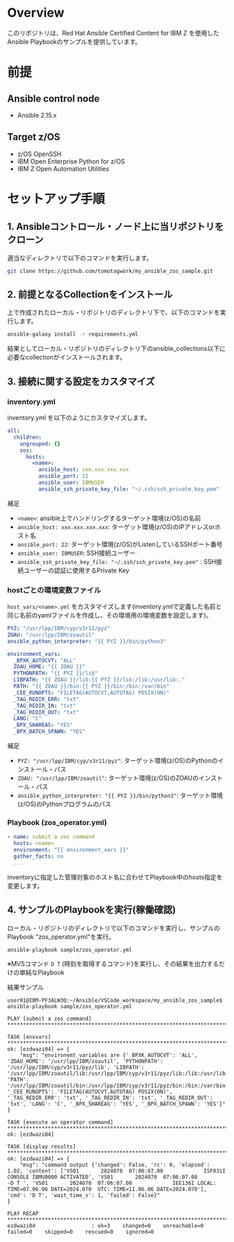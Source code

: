 # Overview

このリポジトリは、Red Hat Ansible Certified Content for IBM Z を使用したAnsible Playbookのサンプルを提供しています。


# 前提

## Ansible control node

- Ansible 2.15.x


## Target z/OS

- z/OS OpenSSH
- IBM Open Enterprise Python for z/OS
- IBM Z Open Automation Utilities


# セットアップ手順

## 1. Ansibleコントロール・ノード上に当リポジトリをクローン

適当なディレクトリで以下のコマンドを実行します。

```sh
git clone https://github.com/tomotagwork/my_ansible_zos_sample.git
```

## 2. 前提となるCollectionをインストール

上で作成されたローカル・リポジトリのディレクトリ下で、以下のコマンドを実行します。

```sh
ansible-galaxy install -r requirements.yml
```

結果としてローカル・リポジトリのディレクトリ下のansible_collections以下に必要なcollectionがインストールされます。

## 3. 接続に関する設定をカスタマイズ

### inventory.yml
inventory.yml を以下のようにカスタマイズします。

```yaml
all:
  children:
    ungrouped: {}
    zos:
      hosts:
        <name>:
          ansible_host: xxx.xxx.xxx.xxx
          ansible_port: 22
          ansible_user: IBMUSER
          ansible_ssh_private_key_file: "~/.ssh/ssh_private_key.pem"
```

補足
- `<name>`: ansible上でハンドリングするターゲット環境(z/OS)の名前
- `ansible_host: xxx.xxx.xxx.xxx`: ターゲット環境(z/OS)のIPアドレスorホスト名
- `ansible_port: 22`: ターゲット環境(z/OS)がListenしているSSHポート番号
- `ansible_user: IBMUSER`: SSH接続ユーザー
- `ansible_ssh_private_key_file: "~/.ssh/ssh_private_key.pem"` : SSH接続ユーザーの認証に使用するPrivate Key

### hostごとの環境変数ファイル

`host_vars/<name>.yml` をカスタマイズします(inventory.ymlで定義した名前と同じ名前のyamlファイルを作成し、その環境用の環境変数を設定します)。

```yaml
PYZ: "/usr/lpp/IBM/cyp/v3r11/pyz"
ZOAU: "/usr/lpp/IBM/zoautil"
ansible_python_interpreter: "{{ PYZ }}/bin/python3"

environment_vars:
  _BPXK_AUTOCVT: "ALL"
  ZOAU_HOME: "{{ ZOAU }}"
  PYTHONPATH: "{{ PYZ }}/lib"
  LIBPATH: "{{ ZOAU }}/lib:{{ PYZ }}/lib:/lib:/usr/lib:."
  PATH: "{{ ZOAU }}/bin:{{ PYZ }}/bin:/bin:/var/bin"
  _CEE_RUNOPTS: "FILETAG(AUTOCVT,AUTOTAG) POSIX(ON)"
  _TAG_REDIR_ERR: "txt"
  _TAG_REDIR_IN: "txt"
  _TAG_REDIR_OUT: "txt"
  LANG: "C"
  _BPX_SHAREAS: "YES"
  _BPX_BATCH_SPAWN: "YES"
```

補足
- `PYZ: "/usr/lpp/IBM/cyp/v3r11/pyz"`: ターゲット環境(z/OS)のPythonのインストール・パス
- `ZOAU: "/usr/lpp/IBM/zoautil"`: ターゲット環境(z/OS)のZOAUのインストール・パス
- `ansible_python_interpreter: "{{ PYZ }}/bin/python3"`: ターゲット環境(z/OS)のPythonプログラムのパス

### Playbook (zos_operator.yml)

```yaml
- name: submit a zos command
  hosts: <name>
  environment: "{{ environment_vars }}"
  gather_facts: no
  ...
```

inventoryに指定した管理対象のホスト名に合わせてPlaybook中のhosts指定を変更します。


## 4. サンプルのPlaybookを実行(稼働確認)

ローカル・リポジトリのディレクトリで以下のコマンドを実行し、サンプルのPlaybook "zos_operator.yml"を実行。

```sh
ansible-playbook sample/zos_operator.yml 
```

※MVSコマンド `D T` (時刻を取得するコマンド)を実行し、その結果を出力するだけの単純なPlaybook

結果サンプル
```
user01@IBM-PF3ALW3Q:~/Ansible/VSCode_workspace/my_ansible_zos_sample$ ansible-playbook sample/zos_operator.yml

PLAY [submit a zos command] *********************************************************************************************************************************************

TASK [envvars] **********************************************************************************************************************************************************
ok: [ezdwazi04] => {
    "msg": "environemt_variables are {'_BPXK_AUTOCVT': 'ALL', 'ZOAU_HOME': '/usr/lpp/IBM/zoautil', 'PYTHONPATH': '/usr/lpp/IBM/cyp/v3r11/pyz/lib', 'LIBPATH': '/usr/lpp/IBM/zoautil/lib:/usr/lpp/IBM/cyp/v3r11/pyz/lib:/lib:/usr/lib:.', 'PATH': '/usr/lpp/IBM/zoautil/bin:/usr/lpp/IBM/cyp/v3r11/pyz/bin:/bin:/var/bin', '_CEE_RUNOPTS': 'FILETAG(AUTOCVT,AUTOTAG) POSIX(ON)', '_TAG_REDIR_ERR': 'txt', '_TAG_REDIR_IN': 'txt', '_TAG_REDIR_OUT': 'txt', 'LANG': 'C', '_BPX_SHAREAS': 'YES', '_BPX_BATCH_SPAWN': 'YES'}"
}

TASK [execute an operator command] **************************************************************************************************************************************
ok: [ezdwazi04]

TASK [display results] **************************************************************************************************************************************************
ok: [ezdwazi04] => {
    "msg": "command output {'changed': False, 'rc': 0, 'elapsed': 1.02, 'content': ['VS01       2024070  07:06:07.00             ISF031I CONSOLE IBMU0000 ACTIVATED', 'VS01       2024070  07:06:07.00            -D T ', 'VS01       2024070  07:06:07.00             IEE136I LOCAL: TIME=07.06.06 DATE=2024.070  UTC: TIME=11.06.06 DATE=2024.070'], 'cmd': 'D T', 'wait_time_s': 1, 'failed': False}"
}

PLAY RECAP **************************************************************************************************************************************************************
ezdwazi04                  : ok=3    changed=0    unreachable=0    failed=0    skipped=0    rescued=0    ignored=0   
```
